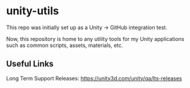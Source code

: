 # unity-utils

This repo was initially set up as a Unity -> GitHub integration test.

Now, this repository is home to any utility tools for my Unity applications such as common scripts, assets, materials, etc.

## Useful Links ##

Long Term Support Releases:
https://unity3d.com/unity/qa/lts-releases
